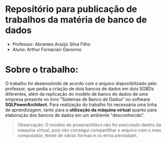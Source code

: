 # Repositório para publicação de trabalhos da matéria de banco de dados

 - Professor: Abrantes Araújo Silva Filho 
 - Aluno: Arthur Fornaciari Gaviorno 


# Sobre o trabalho:

O trabalho foi desenvolvido de acordo com o arquivo disponibilizado pelo professor, que pedia a criação de dois bancos de dados em dois SGBDs diferentes, além da replicação do modelo de banco de dados de uma empresa presente no livro "Sistemas de Banco de Dados"  no software **SQLPowerArchitect**. Para realização do trabalho foi necessária uma linha de aprendizagem, tanto para a **utilização da máquina virtual** quanto para elaboração dos bancos de dados em um ambiente "desconhecido". 
> Observação: O modelo do powerachitect não foi executado dentro da máquina virtual, pois não consegui compartilhar o arquivo com o meu computador, tentei de várias formas e os erros persistiam.

